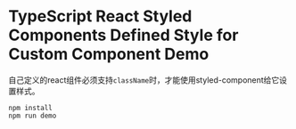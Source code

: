 TypeScript React Styled Components Defined Style for Custom Component Demo
=====================================================

自己定义的react组件必须支持`className`时，才能使用styled-component给它设置样式。

```
npm install
npm run demo
```
